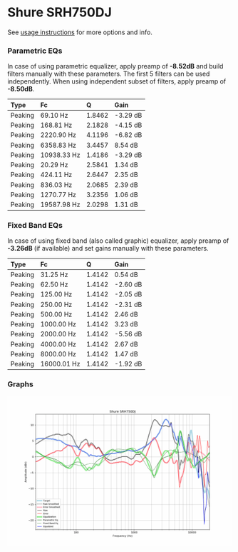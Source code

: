 # Shure SRH750DJ
See [usage instructions](https://github.com/jaakkopasanen/AutoEq#usage) for more options and info.

### Parametric EQs
In case of using parametric equalizer, apply preamp of **-8.52dB** and build filters manually
with these parameters. The first 5 filters can be used independently.
When using independent subset of filters, apply preamp of **-8.50dB**.

| Type    | Fc          |      Q | Gain     |
|:--------|:------------|:-------|:---------|
| Peaking | 69.10 Hz    | 1.8462 | -3.29 dB |
| Peaking | 168.81 Hz   | 2.1828 | -4.15 dB |
| Peaking | 2220.90 Hz  | 4.1196 | -6.82 dB |
| Peaking | 6358.83 Hz  | 3.4457 | 8.54 dB  |
| Peaking | 10938.33 Hz | 1.4186 | -3.29 dB |
| Peaking | 20.29 Hz    | 2.5841 | 1.34 dB  |
| Peaking | 424.11 Hz   | 2.6447 | 2.35 dB  |
| Peaking | 836.03 Hz   | 2.0685 | 2.39 dB  |
| Peaking | 1270.77 Hz  | 3.2356 | 1.06 dB  |
| Peaking | 19587.98 Hz | 2.0298 | 1.31 dB  |

### Fixed Band EQs
In case of using fixed band (also called graphic) equalizer, apply preamp of **-3.26dB**
(if available) and set gains manually with these parameters.

| Type    | Fc          |      Q | Gain     |
|:--------|:------------|:-------|:---------|
| Peaking | 31.25 Hz    | 1.4142 | 0.54 dB  |
| Peaking | 62.50 Hz    | 1.4142 | -2.60 dB |
| Peaking | 125.00 Hz   | 1.4142 | -2.05 dB |
| Peaking | 250.00 Hz   | 1.4142 | -2.31 dB |
| Peaking | 500.00 Hz   | 1.4142 | 2.46 dB  |
| Peaking | 1000.00 Hz  | 1.4142 | 3.23 dB  |
| Peaking | 2000.00 Hz  | 1.4142 | -5.56 dB |
| Peaking | 4000.00 Hz  | 1.4142 | 2.67 dB  |
| Peaking | 8000.00 Hz  | 1.4142 | 1.47 dB  |
| Peaking | 16000.01 Hz | 1.4142 | -1.92 dB |

### Graphs
![](./Shure%20SRH750DJ.png)